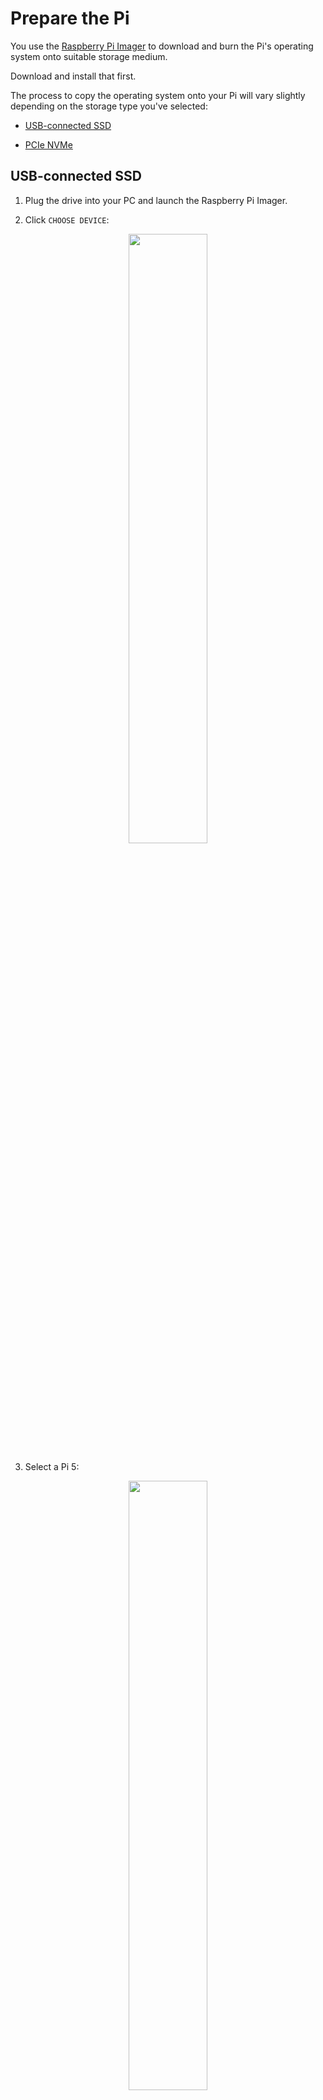 # Prepare the Pi

You use the [Raspberry Pi Imager](https://www.raspberrypi.com/software/) to download and burn the Pi's operating system onto suitable storage medium.

Download and install that first.

The process to copy the operating system onto your Pi will vary slightly depending on the storage type you've selected:

- [USB-connected SSD](#usb-connected-ssd)

- [PCIe NVMe](/docs/advanced-applications.md#nvme-storage)


## USB-connected SSD

1. Plug the drive into your PC and launch the Raspberry Pi Imager.

2. Click `CHOOSE DEVICE`:

<p align="center">
  <img src="https://github.com/user-attachments/assets/48df65a7-738b-493f-9e3f-3e3defbd3766" width="50%">
</p>

3. Select a Pi 5:
 
<p align="center">
  <img src="https://github.com/user-attachments/assets/a9378ecd-231c-4dd5-99e9-89180171a1d0" width="50%">
</p>

4. Having selected the device, now click `CHOOSE OS` and select `Raspberry Pi OS (other)`:
<p align="center">
  <img src="https://github.com/user-attachments/assets/1583d726-06c1-4b54-b280-9537ce648574" width="50%">
</p>

5. You want the `Raspberry Pi OS Lite (64-bit)` `A port of Debian Bookworm with no desktop environment (Compatible with Raspberry Pi 3/4/400/5` version.

<p align="center">
<img src="https://github.com/user-attachments/assets/a6ff10f2-6b27-4745-953e-fd7cd7c4871e" width="50%">
</p>

6. Now click `CHOOSE STORAGE`, select the destination device and then `NEXT`:

<p align="center">
<img src="https://github.com/user-attachments/assets/a2443a96-bf9a-4673-a62e-5c9ddb08d7b2" width="50%">
</p>

7. At the "Are you sure?" prompt, **double-check** you've selected the correct drive before clicking YES:

<p align="center">
<img src="https://github.com/user-attachments/assets/aa80d04d-dfd8-47fb-8fdb-bc4906f305fa" width="50%">
</p>

8. The OS will be written and then verified:

<p align="center">
<img src="https://github.com/user-attachments/assets/36896c36-b51e-4017-8fd1-a829d1ab4227" width="50%">
</p>

9. Upon successful completion you'll be prompted to remove the drive and plug it in to the Pi:

<p align="center">
<img src="https://github.com/user-attachments/assets/2dddabd4-85a7-4a96-9335-74cd7959549a" width="50%">
</p>

10. Done! Jump to [step3-setup-the-Pi.md](/docs/step3-setup-the-Pi.md).

<br/>
<hr>
<br/>

[Top](#prepare-the-pi)

